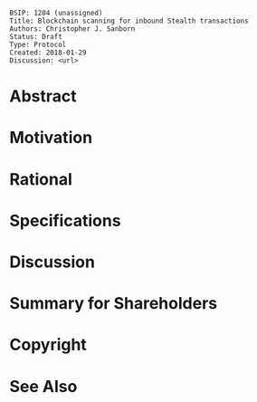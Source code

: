     BSIP: 1204 (unassigned)
    Title: Blockchain scanning for inbound Stealth transactions
    Authors: Christopher J. Sanborn
    Status: Draft
    Type: Protocol
    Created: 2018-01-29
    Discussion: <url>


# Abstract
# Motivation
# Rational
# Specifications
# Discussion
# Summary for Shareholders
# Copyright
# See Also
